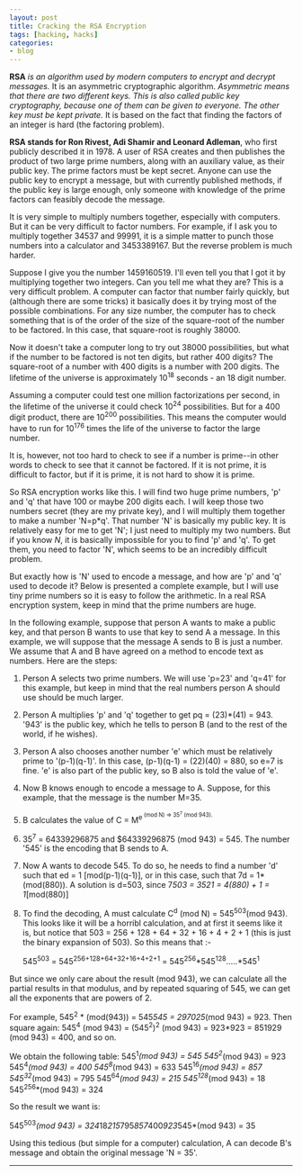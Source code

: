 ```yaml
---
layout: post
title: Cracking the RSA Encryption
tags: [hacking, hacks]
categories:
- blog
---
```


**RSA** *is an algorithm used by modern computers to encrypt and decrypt messages.* It is an asymmetric cryptographic algorithm.
*Asymmetric means that there are two different keys. This is also called public key cryptography, because one of them can be
given to everyone. The other key must be kept private.* It is based on the fact that finding the factors of an integer is hard
(the factoring problem).

**RSA stands for Ron Rivest, Adi Shamir and Leonard Adleman**, who first publicly described it in 1978. A user of RSA creates
and then publishes the product of two large prime numbers, along with an auxiliary value, as their public key. The prime
factors must be kept secret. Anyone can use the public key to encrypt a message, but with currently published methods, if
the public key is large enough, only someone with knowledge of the prime factors can feasibly decode the message.

It is very simple to multiply numbers together, especially with computers. But it can be very difficult to factor numbers.
For example, if I ask you to multiply together 34537 and 99991, it is a simple matter to punch those numbers into a
calculator and 3453389167. But the reverse problem is much harder.

Suppose I give you the number 1459160519. I'll even tell you that I got it by multiplying together two integers. Can you tell
me what they are? This is a very difficult problem. A computer can factor that number fairly quickly, but (although there are
some tricks) it basically does it by trying most of the possible combinations. For any size number, the computer has to check
something that is of the order of the size of the square-root of the number to be factored. In this case, that square-root is
roughly 38000.

Now it doesn't take a computer long to try out 38000 possibilities, but what if the number to be factored is not ten digits,
but rather 400 digits? The square-root of a number with 400 digits is a number with 200 digits. The lifetime of the universe
is approximately 10<sup>18</sup> seconds - an 18 digit number.

Assuming a computer could test one million factorizations per second, in the lifetime of the universe it could check
10<sup>24</sup> possibilities. But for a 400 digit product, there are 10<sup>200</sup> possibilities. 
This means the computer would have to run for 10<sup>176</sup> times the life of the universe to factor the large number.

It is, however, not too hard to check to see if a number is prime--in other words to check to see that it cannot be factored.
If it is not prime, it is difficult to factor, but if it is prime, it is not hard to show it is prime.

So RSA encryption works like this. I will find two huge prime numbers, 'p' and 'q' that have 100 or maybe 200 digits each.
I will keep those two numbers secret (they are my private key), and I will multiply them together to make a number 'N=p*q'.
That number 'N' is basically my public key. It is relatively easy for me to get 'N'; I just need to multiply my two numbers.
But if you know $N$, it is basically impossible for you to find 'p' and 'q'. To get them, you need to factor 'N', which
seems to be an incredibly difficult problem.

But exactly how is 'N' used to encode a message, and how are 'p' and 'q' used to decode it? Below is presented a complete
example, but I will use tiny prime numbers so it is easy to follow the arithmetic. In a real RSA encryption system, keep in
mind that the prime numbers are huge.

In the following example, suppose that person A wants to make a public key, and that person B wants to use that key to send A
a message. In this example, we will suppose that the message A sends to B is just a number. We assume that A and B have
agreed on a method to encode text as numbers. Here are the steps:

 1. Person A selects two prime numbers. We will use 'p=23' and 'q=41' for this example, but keep in mind that the real
    numbers person A should use should be much larger.

 2. Person A multiplies 'p' and 'q' together to get pq = (23)*(41) = 943. '943' is the public key, which he tells
    to person B (and to the rest of the world, if he wishes).

 3. Person A also chooses another number 'e' which must be relatively prime to '(p-1)(q-1)'. In this case,
   (p-1)(q-1) = (22)(40) = 880, so e=7 is fine. 'e' is also part of the public key, so B also is told the value
    of 'e'.

 4. Now B knows enough to encode a message to A. Suppose, for this example, that the message is the number M=35.

 5. B calculates the value of C = M<sup>e<sup> (mod N) => 35<sup>7</sup> (mod 943).

 6. 35<sup>7</sup> = 64339296875 and $64339296875 (mod 943) = 545. The number '545' is the encoding that B sends to A.

 7. Now A wants to decode 545. To do so, he needs to find a number 'd' such that ed = 1 [mod(p-1)(q-1)], or
    in this case, such that 7d = 1*(mod(880)). A solution is d=503, since 7*503 = 3521 = 4(880) + 1 = 1*[mod(880)]

 8. To find the decoding, A must calculate C<sup>d</sup> (mod N) = 545<sup>503</sup>(mod 943). This looks like it will be a      horribl
    calculation, and at first it seems like it is, but notice that 503 = 256 + 128 + 64 + 32 + 16 + 4 + 2 + 1
    (this is just the binary expansion of 503). So this means that :-

    545<sup>503</sup> = 545<sup>256+128+64+32+16+4+2+1</sup> = 545<sup>256</sup>*545<sup>128</sup>.....*545<sup>1</sup>

But since we only care about the result (mod 943), we can calculate all the partial results in that modulus, and by
repeated squaring of 545, we can get all the exponents that are powers of 2.

For example, 545<sup>2</sup> * (mod(943)) = 545*545 = 297025*(mod 943) = 923.
Then square again: 545<sup>4</sup> (mod 943) = (545<sup>2</sup>)<sup>2</sup> (mod 943) = 923*923 = 851929 (mod 943) = 400, and so on.

We obtain the following table:
   545<sup>1</sup>*(mod 943) = 545
   545<sup>2</sup>*(mod 943) = 923
   545<sup>4</sup>*(mod 943) = 400
   545<sup>8</sup>*(mod 943) = 633
   545<sup>16</sup>*(mod 943) = 857
   545<sup>32</sup>*(mod 943) = 795
   545<sup>64</sup>*(mod 943) = 215
   545<sup>128</sup>*(mod 943) = 18
   545<sup>256</sup>*(mod 943) = 324

So the result we want is:

 545<sup>503</sup>*(mod 943) = 324*18*215*795*857*400*923*545*(mod 943) = 35

Using this tedious (but simple for a computer) calculation, A can decode B's message and obtain the
original message 'N = 35'.

---
